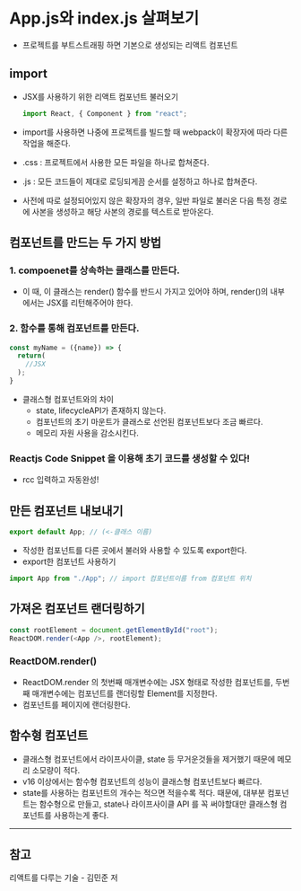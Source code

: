 # App.js와 index.js 살펴보기

- 프로젝트를 부트스트래핑 하면 기본으로 생성되는 리액트 컴포넌트

## import

- JSX를 사용하기 위한 리액트 컴포넌트 불러오기

  ```javascript
  import React, { Component } from "react";
  ```

- import를 사용하면 나중에 프로젝트를 빌드할 때 webpack이 확장자에 따라 다른 작업을 해준다.
- .css : 프로젝트에서 사용한 모든 파일을 하나로 합쳐준다.
- .js : 모든 코드들이 제대로 로딩되게끔 순서를 설정하고 하나로 합쳐준다.
- 사전에 따로 설정되어있지 않은 확장자의 경우, 일반 파일로 불러온 다음 특정 경로에 사본을 생성하고 해당 사본의 경로를 텍스트로 받아온다.

## 컴포넌트를 만드는 두 가지 방법

### 1. **compoenet를 상속하는 클래스를 만든다.**

- 이 때, 이 클래스는 render() 함수를 반드시 가지고 있어야 하며, render()의 내부에서는 JSX를 리턴해주어야 한다.

### 2. **함수를 통해 컴포넌트를 만든다.**

```javascript
const myName = ({name}) => {
  return(
    //JSX
  );
}
```

- 클래스형 컴포넌트와의 차이
  - state, lifecycleAPI가 존재하지 않는다.
  - 컴포넌트의 초기 마운트가 클래스로 선언된 컴포넌트보다 조금 빠르다.
  - 메모리 자원 사용을 감소시킨다.

### Reactjs Code Snippet 을 이용해 초기 코드를 생성할 수 있다!
  - rcc 입력하고 자동완성!

## 만든 컴포넌트 내보내기

```javascript
export default App; // (<-클래스 이름)
```

- 작성한 컴포넌트를 다른 곳에서 불러와 사용할 수 있도록 export한다.
- export한 컴포넌트 사용하기

```javascript
import App from "./App"; // import 컴포넌트이름 from 컴포넌트 위치
```

## 가져온 컴포넌트 랜더링하기

```javascript
const rootElement = document.getElementById("root");
ReactDOM.render(<App />, rootElement);
```
### ReactDOM.render()
- ReactDOM.render 의 첫번째 매개변수에는 JSX 형태로 작성한 컴포넌트를, 두번째 매개변수에는 컴포넌트를 랜더링할 Element를 지정한다.
- 컴포넌트를 페이지에 랜더링한다.

## 함수형 컴포넌트
- 클래스형 컴포넌트에서 라이프사이클, state 등 무거운것들을 제거했기 때문에 메모리 소모량이 적다.
- v16 이상에서는 함수형 컴포넌트의 성능이 클래스형 컴포넌트보다 빠르다.
- state를 사용하는 컴포넌트의 개수는 적으면 적을수록 적다. 때문에, 대부분 컴포넌트는 함수형으로 만들고, state나 라이프사이클 API 를 꼭 써야할대만 클래스형 컴포넌트를 사용하는게 좋다.

---
## 참고
리액트를 다루는 기술 - 김민준 저